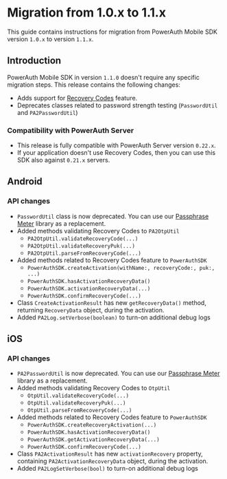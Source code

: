 # Migration from 1.0.x to 1.1.x

This guide contains instructions for migration from PowerAuth Mobile SDK version `1.0.x` to version `1.1.x`.

## Introduction

PowerAuth Mobile SDK in version `1.1.0` doesn't require any specific migration steps. This release contains the following changes:

- Adds support for [Recovery Codes](https://github.com/wultra/powerauth-crypto/blob/develop/docs/Activation-Recovery.md) feature.
- Deprecates classes related to password strength testing (`PasswordUtil` and `PA2PasswordUtil`)

### Compatibility with PowerAuth Server

- This release is fully compatible with PowerAuth Server version `0.22.x`.
- If your application doesn't use Recovery Codes, then you can use this SDK also against `0.21.x` servers.

## Android

### API changes

- `PasswordUtil` class is now deprecated. You can use our [Passphrase Meter](https://github.com/wultra/passphrase-meter) library as a replacement.
- Added methods validating Recovery Codes to `PA2OtpUtil`
  - `PA2OtpUtil.validateRecoveryCode(...)`
  - `PA2OtpUtil.validateRecoveryPuk(...)`
  - `PA2OtpUtil.parseFromRecoveryCode(...)`
- Added methods related to Recovery Codes feature to `PowerAuthSDK`
  - `PowerAuthSDK.createActivation(withName:, recoveryCode:, puk:, ...)`
  - `PowerAuthSDK.hasActivationRecoveryData()`
  - `PowerAuthSDK.activationRecoveryData(...)`
  - `PowerAuthSDK.confirmRecoveryCode(...)`
- Class `CreateActivationResult` has new `getRecoveryData()` method, returning `RecoveryData` object, during the activation.
- Added `PA2Log.setVerbose(boolean)` to turn-on additional debug logs

## iOS

### API changes

- `PA2PasswordUtil` is now deprecated. You can use our [Passphrase Meter](https://github.com/wultra/passphrase-meter) library as a replacement.
- Added methods validating Recovery Codes to `OtpUtil`
  - `OtpUtil.validateRecoveryCode(...)`
  - `OtpUtil.validateRecoveryPuk(...)`
  - `OtpUtil.parseFromRecoveryCode(...)`
- Added methods related to Recovery Codes feature to `PowerAuthSDK`
  - `PowerAuthSDK.createRecoveryActivation(...)`
  - `PowerAuthSDK.hasActivationRecoveryData()`
  - `PowerAuthSDK.getActivationRecoveryData(...)`
  - `PowerAuthSDK.confirmRecoveryCode(...)`
- Class `PA2ActivationResult` has new `activationRecovery` property, containing `PA2ActivationRecoveryData` object, during the activation.
- Added `PA2LogSetVerbose(bool)` to turn-on additional debug logs
